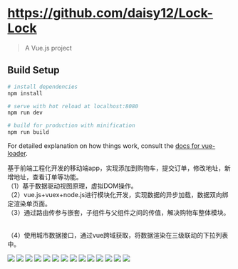 # https://github.com/daisy12/Lock-Lock

> A Vue.js project

## Build Setup

``` bash
# install dependencies
npm install

# serve with hot reload at localhost:8080
npm run dev

# build for production with minification
npm run build
```

For detailed explanation on how things work, consult the [docs for vue-loader](http://vuejs.github.io/vue-loader).

基于前端工程化开发的移动端app，实现添加到购物车，提交订单，修改地址，新增地址，查看订单等功能。                                                 
（1）基于数据驱动视图原理，虚拟DOM操作。                                                                                                 
（2）vue.js+vuex+node.js进行模块化开发，实现数据的异步加载，数据双向绑定渲染单页面。                                                         
（3）通过路由传参与嵌套，子组件与父组件之间的传值，解决购物车整体模块。  

（4）使用城市数据接口，通过vue跨域获取，将数据渲染在三级联动的下拉列表中。

![](https://github.com/daisy12/Lock-Lock/blob/master/src/assets/image/eshop/1.png)
![](https://github.com/daisy12/Lock-Lock/blob/master/src/assets/image/eshop/2.png)
![](https://github.com/daisy12/Lock-Lock/blob/master/src/assets/image/eshop/3.png)
![](https://github.com/daisy12/Lock-Lock/blob/master/src/assets/image/eshop/4.png)
![](https://github.com/daisy12/Lock-Lock/blob/master/src/assets/image/eshop/5.png)
![](https://github.com/daisy12/Lock-Lock/blob/master/src/assets/image/eshop/6.png)
![](https://github.com/daisy12/Lock-Lock/blob/master/src/assets/image/eshop/7.png)
![](https://github.com/daisy12/Lock-Lock/blob/master/src/assets/image/eshop/8.png)
![](https://github.com/daisy12/Lock-Lock/blob/master/src/assets/image/eshop/9.png)
![](https://github.com/daisy12/Lock-Lock/blob/master/src/assets/image/eshop/10.png)
![](https://github.com/daisy12/Lock-Lock/blob/master/src/assets/image/eshop/11.png)
![](https://github.com/daisy12/Lock-Lock/blob/master/src/assets/image/eshop/12.png)
![](https://github.com/daisy12/Lock-Lock/blob/master/src/assets/image/eshop/13.png)
![](https://github.com/daisy12/Lock-Lock/blob/master/src/assets/image/eshop/14.png)
